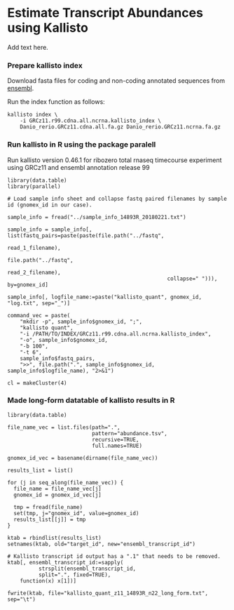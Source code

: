 
# Estimate Transcript Abundances using Kallisto

Add text here.

### Prepare kallisto index

Download fasta files for coding and non-coding annotated sequences from [ensembl](http://www.ensembl.org/info/data/ftp/index.html).

Run the index function as follows:

```
kallisto index \
    -i GRCz11.r99.cdna.all.ncrna.kallisto_index \
    Danio_rerio.GRCz11.cdna.all.fa.gz Danio_rerio.GRCz11.ncrna.fa.gz
```

### Run kallisto in R using the package paralell

Run kallisto version 0.46.1 for ribozero total rnaseq timecourse experiment 
using GRCz11 and ensembl annotation release 99

```
library(data.table)
library(parallel)

# Load sample info sheet and collapse fastq paired filenames by sample id (gnomex_id in our case).

sample_info = fread("../sample_info_14893R_20180221.txt")

sample_info = sample_info[, list(fastq_pairs=paste(paste(file.path("../fastq",
                                                                   read_1_filename),
                                                         file.path("../fastq",
                                                                   read_2_filename),
                                                   collapse=" "))), by=gnomex_id]

sample_info[, logfile_name:=paste("kallisto_quant", gnomex_id, "log.txt", sep="_")]

command_vec = paste(
    "mkdir -p", sample_info$gnomex_id, ";",
    "kallisto quant",
    "-i /PATH/TO/INDEX/GRCz11.r99.cdna.all.ncrna.kallisto_index",
    "-o", sample_info$gnomex_id,
    "-b 100",
    "-t 6",
    sample_info$fastq_pairs,
    ">>", file.path(".", sample_info$gnomex_id, sample_info$logfile_name), "2>&1")

cl = makeCluster(4)

```
### Made long-form datatable of kallisto results in R

```
library(data.table)

file_name_vec = list.files(path=".",
                           pattern="abundance.tsv",
                           recursive=TRUE,
                           full.names=TRUE)

gnomex_id_vec = basename(dirname(file_name_vec))

results_list = list()

for (j in seq_along(file_name_vec)) {
  file_name = file_name_vec[j]
  gnomex_id = gnomex_id_vec[j]

  tmp = fread(file_name)
  set(tmp, j="gnomex_id", value=gnomex_id)
  results_list[[j]] = tmp
}

ktab = rbindlist(results_list)
setnames(ktab, old="target_id", new="ensembl_transcript_id")

# Kallisto transcript id output has a ".1" that needs to be removed.
ktab[, ensembl_transcript_id:=sapply(
          strsplit(ensembl_transcript_id, 
          split=".", fixed=TRUE), 
    function(x) x[1])]

fwrite(ktab, file="kallisto_quant_z11_14893R_n22_long_form.txt", sep="\t")

```
